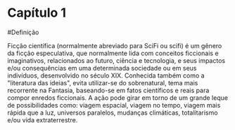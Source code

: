 # Capítulo 1

#Definição

Ficção científica (normalmente abreviado para SciFi ou scifi) é um gênero da ficção especulativa, 
que normalmente lida com conceitos ficcionais e imaginativos, relacionados ao futuro, ciência e tecnologia,
e seus impactos e/ou consequências em uma determinada sociedade ou em seus indivíduos,
desenvolvido no século XIX. Conhecida também como a "literatura das ideias", evita utilizar-se 
do sobrenatural, tema mais recorrente na Fantasia, baseando-se em fatos científicos e reais para 
compor enredos ficcionais.
A ação pode girar em torno de um grande leque de possibilidades como: viagem espacial, viagem no tempo, 
viagem mais rápida que a luz, universos paralelos, mudanças climáticas, totalitarismo e/ou vida extraterrestre.